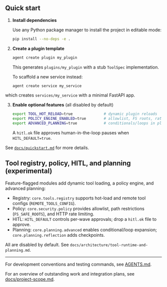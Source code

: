 
## Quick start

1. **Install dependencies**

   Use any Python package manager to install the project in editable mode:

   ```bash
   pip install --no-deps -e .
   ```

2. **Create a plugin template**

   ```bash
   agent create plugin my_plugin
   ```

   This generates `plugins/my_plugin` with a stub `ToolSpec` implementation.

   To scaffold a new service instead:

   ```bash
   agent create service my_service
   ```

  which creates `services/my_service` with a minimal FastAPI app.

3. **Enable optional features** (all disabled by default)

   ```bash
   export TOOL_HOT_RELOAD=true              # dynamic plugin reloads
   export POLICY_ENGINE_ENABLED=true        # allowlist, FS roots, rate limits
   export ADVANCED_PLANNING=true            # conditionals/loops in plans
   ```

   A `hitl.ok` file approves human-in-the-loop pauses when `HITL_DEFAULT=true`.

See [`docs/quickstart.md`](docs/quickstart.md) for more details.


## Tool registry, policy, HITL, and planning (experimental)

Feature-flagged modules add dynamic tool loading, a policy engine, and advanced planning:

- Registry: `core.tools.registry` supports hot-load and remote tool configs (`REMOTE_TOOLS_CONFIG`).
- Policy: `core.security.policy` provides allowlist, path restrictions (`FS_SAFE_ROOTS`), and HTTP rate limiting.
- HITL: `HITL_DEFAULT` controls per-wave approvals; drop a `hitl.ok` file to approve.
- Planning: `core.planning.advanced` enables conditional/loop expansion; `core.planning.reflection` adds checkpoints.

All are disabled by default. See `docs/architecture/tool-runtime-and-planning.md`.

---

For development conventions and testing commands, see [AGENTS.md](AGENTS.md).

For an overview of outstanding work and integration plans, see [docs/project-scope.md](docs/project-scope.md).
